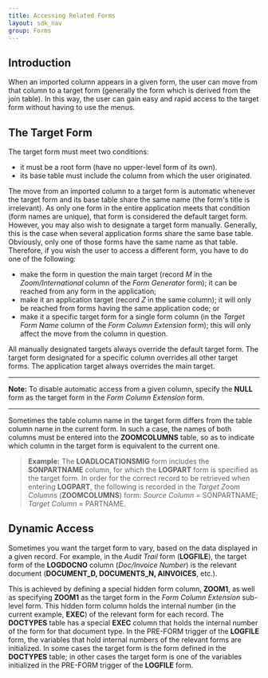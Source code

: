 ```yaml
---
title: Accessing Related Forms
layout: sdk_nav
group: Forms
---
```



## Introduction

When an imported column appears in a given form, the user can move from that column to a target form (generally the form which is derived from the join table). In this way, the user can gain easy and rapid access to the target form without having to use the menus.

## The Target Form 

The target form must meet two conditions:

-   it must be a root form (have no upper-level form of its own).
-   its base table must include the column from which the user
    originated.

The move from an imported column to a target form is automatic whenever
the target form and its base table share the same name (the form's title
is irrelevant). As only one form in the entire application meets that
condition (form names are unique), that form is considered the default
target form. However, you may also wish to designate a target form
manually. Generally, this is the case when several application forms
share the same base table. Obviously, only one of those forms have the
same name as that table. Therefore, if you wish the user to access a
different form, you have to do one of the following:

-   make the form in question the main target (record *M* in the
    *Zoom/International* column of the *Form Generator* form); it can be
    reached from any form in the application;
-   make it an application target (record *Z* in the same column); it
    will only be reached from forms having the same application code; or
-   make it a specific target form for a single form column (in the
    *Target Form Name* column of the *Form Column Extension* form); this
    will only affect the move from the column in question.

All manually designated targets always override the default target form.
The target form designated for a specific column overrides all other
target forms. The application target always overrides the main target.

------------------------------------------------------------------------

**Note:** To disable automatic access from a given column, specify the
**NULL** form as the target form in the *Form Column Extension* form.

------------------------------------------------------------------------

Sometimes the table column name in the target form differs from the
table column name in the current form. In such a case, the names of both
columns must be entered into the **ZOOMCOLUMNS** table, so as to
indicate which column in the target form is equivalent to the current
one.

> **Example:** The **LOADLOCATIONSMIG** form includes the
> **SONPARTNAME** column, for which the **LOGPART** form is specified as
> the target form. In order for the correct record to be retrieved when
> entering **LOGPART**, the following is recorded in the *Target Zoom
> Columns* (**ZOOMCOLUMNS**) form: *Source Column* = SONPARTNAME;
> *Target Column* = PARTNAME.

## Dynamic Access

Sometimes you want the target form to vary, based on the data displayed in a given record. For example, in the *Audit Trail* form (**LOGFILE**), the target form of the **LOGDOCNO** column (*Doc/Invoice Number*) is the relevant document (**DOCUMENT_D, DOCUMENTS_N, AINVOICES**, etc.).

This is achieved by defining a special hidden form column, **ZOOM1**, as well as specifying **ZOOM1** as the target form in the *Form Column
Extension* sub-level form. This hidden form column holds the internal
number (in the current example, **EXEC**) of the relevant form for each record. The **DOCTYPES** table has a special **EXEC** column that holds the internal number of the form for that document type. In the PRE-FORM trigger of the **LOGFILE** form, the variables that hold internal numbers of the relevant forms are initialized. In some cases the target form is the form defined in the **DOCTYPES** table; in other cases the target form is one of the variables initialized in the PRE-FORM trigger of the **LOGFILE** form.
